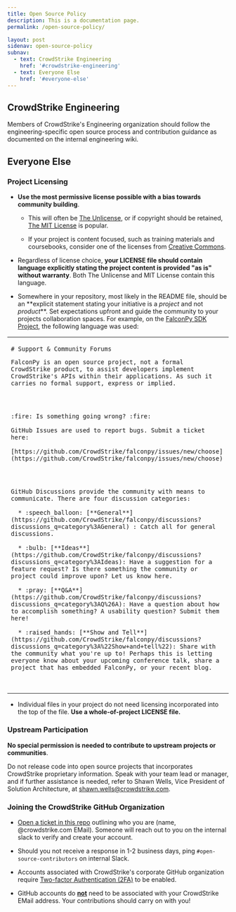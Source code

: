 ```yaml
---
title: Open Source Policy
description: This is a documentation page.
permalink: /open-source-policy/

layout: post
sidenav: open-source-policy
subnav:
  - text: CrowdStrike Engineering
    href: '#crowdstrike-engineering'
  - text: Everyone Else
    href: '#everyone-else'
---
```


## CrowdStrike Engineering

Members of CrowdStrike's Engineering organization should follow the engineering-specific open source process and contribution guidance as documented on the internal engineering wiki.


## Everyone Else
### Project Licensing
* **Use the most permissive license possible with a bias towards community building**.

  * This will often be [The Unlicense](https://opensource.org/licenses/unlicense), or if copyright should be retained, [The MIT License](https://opensource.org/licenses/MIT) is popular.

  * If your project is content focused, such as training materials and coursebooks, consider one of the licenses from [Creative Commons](https://creativecommons.org/choose/).

* Regardless of license choice, **your LICENSE file should contain language explicitly stating the project content is provided "as is" without warranty**. Both The Unlicense and MIT License contain this language.

* Somewhere in your repository, most likely in the README file, should be an **explicit statement
stating your initiative is a *project* and not *product*\**. Set expectations upfront and guide the community to your projects collaboration spaces. For example, on the [FalconPy SDK Project](https://github.com/CrowdStrike/falconpy), the following language was used:

<table>
<td>
<code>
# Support & Community Forums
<p>FalconPy is an open source project, not a formal CrowdStrike product, to assist developers implement CrowdStrike's APIs within their applications. As such it carries no formal support, express or implied.</p>

<p>:fire: Is something going wrong? :fire:<br/>
GitHub Issues are used to report bugs. Submit a ticket here:<br/>
[https://github.com/CrowdStrike/falconpy/issues/new/choose](https://github.com/CrowdStrike/falconpy/issues/new/choose)</p>

<p>GitHub Discussions provide the community with means to communicate. There are four discussion categories:<br/>
  * :speech_balloon: [**General**](https://github.com/CrowdStrike/falconpy/discussions?discussions_q=category%3AGeneral) : Catch all for general discussions. <br/>
  * :bulb: [**Ideas**](https://github.com/CrowdStrike/falconpy/discussions?discussions_q=category%3AIdeas): Have a suggestion for a feature request? Is there something the community or project could improve upon? Let us know here.<br/>
  * :pray: [**Q&A**](https://github.com/CrowdStrike/falconpy/discussions?discussions_q=category%3AQ%26A): Have a question about how to accomplish something? A usability question? Submit them here!<br/>
  * :raised_hands: [**Show and Tell**](https://github.com/CrowdStrike/falconpy/discussions?discussions_q=category%3A%22Show+and+tell%22): Share with the community what you're up to! Perhaps this is letting everyone know about your upcoming conference talk, share a project that has embedded FalconPy, or your recent blog.</p>
  </code>
  </td>
</table>

* Individual files in your project do not need licensing incorporated into the top of the file. **Use a whole-of-project LICENSE file.**


### Upstream Participation
**No special permission is needed to contribute to upstream projects or communities**. 

Do not release code into open source projects that incorporates CrowdStrike proprietary information. Speak with your team lead or manager, and if further assistance is needed, refer to Shawn Wells, Vice President of Solution Architecture, at [shawn.wells@crowdstrike.com](mailto:shawn.wells@crowdstrike.com).


### Joining the CrowdStrike GitHub Organization
* [Open a ticket in this repo](https://github.com/CrowdStrike/Open-Source-Policy/issues) outlining who you are (name, @crowdstrike.com EMail). Someone will reach out to you on the internal slack to verify and create your account.

* Should you not receive a response in 1-2 business days, ping `#open-source-contributors` on internal Slack.

* Accounts associated with CrowdStrike's corporate GitHub organization require [Two-factor Authentication (2FA)](https://docs.github.com/en/free-pro-team@latest/github/authenticating-to-github/securing-your-account-with-two-factor-authentication-2fa) to be enabled.

* GitHub accounts do <b><u>not</u></b> need to be associated with your CrowdStrike EMail address. Your contributions should carry on with you!
